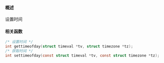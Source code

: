 #### 概述

设置时间

#### 相关函数

```c
/* 设置时间 */
int gettimeofday(struct timeval *tv, struct timezone *tz);
/* 获取时间 */
int settimeofday(const struct timeval *tv, const struct timezone *tz);
```
